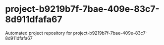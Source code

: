 # project-b9219b7f-7bae-409e-83c7-8d911dfafa67
Automated project repository for project-b9219b7f-7bae-409e-83c7-8d911dfafa67
